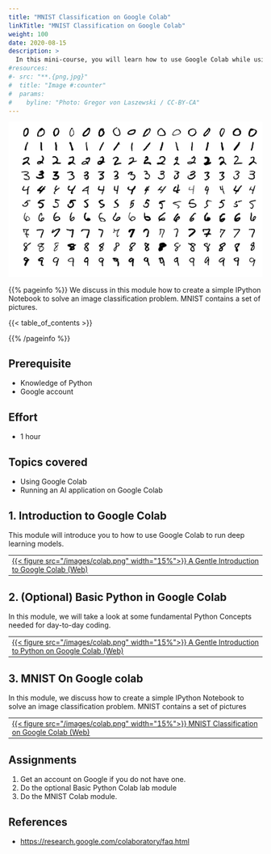 ```yaml
---
title: "MNIST Classification on Google Colab"
linkTitle: "MNIST Classification on Google Colab"
weight: 100
date: 2020-08-15
description: >
  In this mini-course, you will learn how to use Google Colab while using the well known MNIST example
#resources:
#- src: "**.{png,jpg}"
#  title: "Image #:counter"
#  params:
#    byline: "Photo: Gregor von Laszewski / CC-BY-CA"
---
```


![MNIST Character Recognition](/images/MNIST.png)


{{% pageinfo %}}
 We discuss in this module how to create a simple IPython Notebook to
 solve an image classification problem. MNIST contains a set of
 pictures.

{{< table_of_contents >}}

{{% /pageinfo %}}



## Prerequisite

* Knowledge of Python
* Google account

## Effort

* 1 hour

## Topics covered

* Using Google Colab
* Running an AI application on Google Colab

## 1. Introduction to Google Colab

This module will introduce you to how to use Google Colab to run deep learning models.

|     |
| --- |
|  [{{< figure src="/images/colab.png" width="15%">}} A Gentle Introduction to Google Colab (Web)](/modules/python/google-colab/python-google-colab) |


## 2. (Optional) Basic Python in Google Colab

In this module, we will take a look at some fundamental Python Concepts
needed for day-to-day coding.

|     |
| --- |
|  [{{< figure src="/images/colab.png" width="15%">}} A Gentle Introduction to Python on Google Colab (Web)](/modules/bigdataapplications/2020/python_initial) |

## 3. MNIST On Google colab

In this module, we discuss how to create a simple IPython Notebook to solve an image classification problem. MNIST contains a set of pictures


|     |
| --- |
|  [{{< figure src="/images/colab.png" width="15%">}} MNIST Classification on Google Colab (Web)](/modules/bigdataapplications/2020/google_colab_exercise) |

## Assignments

1. Get an account on Google if you do not have one.
2. Do the optional Basic Python Colab lab module
3. Do the MNIST Colab module.

## References

* <https://research.google.com/colaboratory/faq.html>
